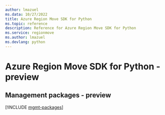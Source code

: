 ```yaml
---
author: lmazuel
ms.data: 10/27/2022
title: Azure Region Move SDK for Python
ms.topic: reference
description: Reference for Azure Region Move SDK for Python
ms.service: regionmove
ms.author: lmazuel
ms.devlang: python
---
```

# Azure Region Move SDK for Python - preview

## Management packages - preview
[!INCLUDE [mgmt-packages](region-move-mgmt-index.md)]